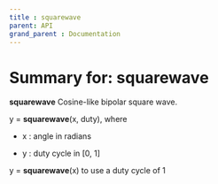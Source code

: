 ```yaml
---
title : squarewave
parent: API
grand_parent : Documentation
---
```

# Summary for: **squarewave**

**squarewave** Cosine-like bipolar square wave.

y = **squarewave**(x, duty), where

* x : angle in radians

* y : duty cycle in [0, 1]

y = **squarewave**(x) to use a duty cycle of 1

